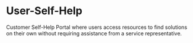 # User-Self-Help
Customer Self-Help Portal where users access resources to find solutions on their own without requiring assistance from a service representative.
